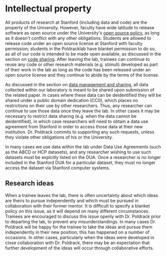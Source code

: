 # Intellectual property

All products of research at Stanford (including data and code) are the property of the University.  However, faculty have wide latitude to release software as open source under the University's [open source policy](https://otl.stanford.edu/open-source-stanford), as long as it doesn't conflict with any other obligations. Students are allowed to release code under an open source license at Stanford with faculty permission; students in the Poldracklab have blanket permission to do so, as all of our code is intended to be made open available, as discussed in the section on [code sharing](https://poldracklab.github.io/research/code_management.html).  After leaving the lab, trainees can continue to reuse any code or other research materials (e.g. stimuli) developed as part of their work in the lab as long as the code has been released under an open source license and they continue to abide by the terms of the license.

As discussed in the section on [data management and sharing](https://poldracklab.github.io/research/data_management.html), all data collected within our laboratory is meant to be shared upon submission of the related paper.  In cases where these data can be deidentified they will be shared under a public domain dedication (CC0), which places no restrictions on their use by other researchers.  Thus, any researcher can continue to use those data once they leave the lab. In other cases it may be necessary to restrict data sharing (e.g. when the data cannot be deidentified), in which case researchers will need to obtain a data use agreement from Stanford in order to access those data at their new institution. Dr. Poldrack commits to supporting any such requests, unless they violate other obligations of his or the University.

In many cases we use data within the lab under Data Use Agreements (such as the ABCD or HCP datasets), and any researcher wishing to use such datasets must be explcitly listed on the DUA.  Once a researcher is no longer included in the Stanford DUA for a particular dataset, they must no longer access the dataset via Stanford computer systems.

## Research ideas

When a trainee leaves the lab, there is often uncertainty about which ideas are theirs to pursue independently and which must be pursued in collaboration with their former mentor.  It is difficult to specify a blanket policy on this issue, as it will depend on many different circumstances.  Trainees are encouraged to discuss this issue openly with Dr. Poldrack prior to departing the lab, to prevent any misunderstandings. In many cases Dr. Poldrack will be happy for the trainee to take the ideas and pursue them independently in their new position; this has happened on a number of occasions. In other cases, particularly when the ideas were developed in close collaboration with Dr. Poldrack, there may be an expectation that further development of the ideas will occur through collaborative efforts.